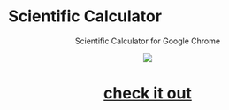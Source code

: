 # Scientific Calculator

<p align="center"> Scientific Calculator for Google Chrome</p>

<div style="text-align:center"> <img src ="https://github.com/raad-altaie/Scientific-Calculator/blob/master/screenshot.png" /> </div>


# <p align="center"> <b>[check it out](https://goo.gl/dvrvUY) </b></p>
